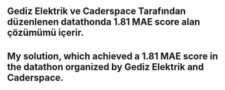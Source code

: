 ## Gediz Elektrik ve Caderspace Tarafından düzenlenen datathonda 1.81 MAE score alan çözümümü içerir. ##
## My solution, which achieved a 1.81 MAE score in the datathon organized by Gediz Elektrik and Caderspace. ##

